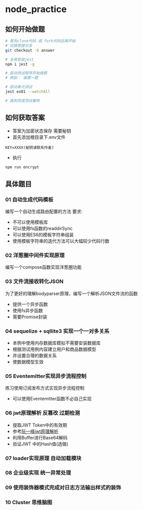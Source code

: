 # node_practice


## 如何开始做题

```bash
# 首先clone代码 或 fork代码后再开始
# 切换答题分支
git checkout -b answer

# 全局安装jest
npm i jest -g

# 启动测试程序开始做题
# 例如： 做第一题

# 启动单元测试
jest ex01 --watchAll

# 直到完成测试案例
```


## 如何获取答案
- 答案为加密状态保存 需要秘钥
- 首先添加根目录下.env文件
```
KEY=XXXX(秘钥请联系作者)
```
- 执行
```bash
npm run encrypt
```
## 具体题目
### 01 自动生成代码模板
编写一个自动生成路由配置的方法 
要求:
- 不可以使用模板库
- 可以使用fs函数的readdirSync
- 可以使用ES6的模板字符串组装
- 使用模板字符串的迭代方法可以大幅较少代码行数

### 02 洋葱圈中间件实现原理
编写一个compose函数实现洋葱圈功能

### 03 文件流接收转化JSON
为了更好的理解bodyparser原理，编写一个解析JSON文件流的函数
- 提供一个异步函数
- 使用fs异步函数
- 需要Promise封装

### 04 sequelize + sqllite3 实现一个一对多关系
- 本例中使用内存数据库模拟不需要安装数据库
- 根据测试用例内容建立用户和商品数据模型
- 并设置合理的数据关系
- 使数据模型生效

### 05 Eventemitter实现异步流程控制
练习使用订阅发布方式实现异步流程控制 
- 可以使用Eventemitter函数不必自己实现

### 06 jwt原理解析 反篡改 过期检测
- 提取JWT Token中的有效期 
- 参考[阮一峰jwt原理解析](http://www.ruanyifeng.com/blog/2018/07/json_web_token-tutorial.html)
- 利用Buffer进行Base64解码
- 验证JWT 中的Hash值(选做)

### 07 loader实现原理 自动加载模块

### 08 企业级实现 统一异常处理

### 09 使用装饰器模式完成对日志方法输出样式的装饰



### 10 Cluster 思维脑图
